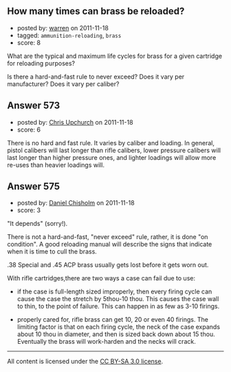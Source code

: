 ## How many times can brass be reloaded?

- posted by: [warren](https://stackexchange.com/users/-1/143-warren) on 2011-11-18
- tagged: `ammunition-reloading`, `brass`
- score: 8

What are the typical and maximum life cycles for brass for a given cartridge for reloading purposes? 

Is there a hard-and-fast rule to never exceed? Does it vary per manufacturer? Does it vary per caliber? 


## Answer 573

- posted by: [Chris Upchurch](https://stackexchange.com/users/-1/79-chris-upchurch) on 2011-11-18
- score: 6

There is no hard and fast rule.  It varies by caliber and loading.  In general, pistol calibers will last longer than rifle calibers, lower pressure calibers will last longer than higher pressure ones, and lighter loadings will allow more re-uses than heavier loadings will.  


## Answer 575

- posted by: [Daniel Chisholm](https://stackexchange.com/users/-1/36-daniel-chisholm) on 2011-11-18
- score: 3

"It depends" (sorry!).

There is not a hard-and-fast, "never exceed" rule, rather, it is done "on condition".  A good reloading manual will describe the signs that indicate when it is time to cull the brass.

.38 Special and .45 ACP brass usually gets lost before it gets worn out.

With rifle cartridges,there are two ways a case can fail due to use:

- if the case is full-length sized improperly, then every firing cycle can cause the case the stretch by 5thou-10 thou.  This causes the case wall to thin, to the point of failure.  This can happen in as few as 3-10 firings.

- properly cared for, rifle brass can get 10, 20 or even 40 firings.  The limiting factor is that on each firing cycle, the neck of the case expands about 10 thou in diameter, and then is sized back down about 15 thou.  Eventually the brass will work-harden and the necks will crack.




---

All content is licensed under the [CC BY-SA 3.0 license](https://creativecommons.org/licenses/by-sa/3.0/).
